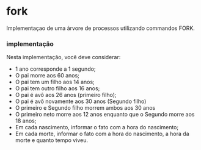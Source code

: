 # fork
Implementaçao de uma árvore de processos utilizando commandos FORK.

### implementação
Nesta implementação, você deve considerar:
* 1 ano corresponde a 1 segundo;
* O pai morre aos 60 anos;
* O pai tem um filho aos 14 anos;
* O pai tem outro filho aos 16 anos;
* O pai é avô aos 26 anos (primeiro filho);
* O pai é avô novamente aos 30 anos (Segundo filho)
* O primeiro e Segundo filho morrem ambos aos 30 anos
* O primeiro neto morre aos 12 anos enquanto que o Segundo morre aos 18 anos;
* Em cada nascimento, informar o fato com a hora do nascimento;
* Em cada morte, informar o fato com a hora do nascimento, a hora da morte e quanto tempo viveu.
